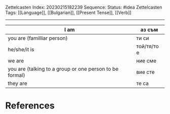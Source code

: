 Zettelcasten Index: 20230215182239
Sequence:
Status: #idea
Zettelcasten Tags:  [[Language]], [[Bulgarian]], [[Present Tense]], [[Verb]]

---

| I am                                                    | аз съм      |
|---------------------------------------------------------|-------------|
| you are (familliar person)                              | ти си       |
| he/she/it is                                            | той/тя/то е |
| we are                                                  | ние сме     |
| you are (talking to a group or one person to be formal) | вие сте     |
| they are                                                | те са       |

# References